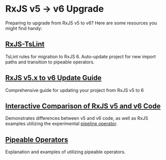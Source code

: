 # RxJS v5 -&gt; v6 Upgrade

Preparing to upgrade from RxJS v5 to v6? Here are some resources you might find handy:

## [RxJS-TsLint](https://github.com/ReactiveX/rxjs-tslint)

TsLint rules for migration to RxJS 6. Auto-update project for new import paths and transition to pipeable operators.

## [RxJS v5.x to v6 Update Guide](https://github.com/ReactiveX/rxjs/blob/master/docs_app/content/guide/v6/migration.md)

Comprehensive guide for updating your project from RxJS v5 to 6

## [Interactive Comparison of RxJS v5 and v6 Code](http://reactive.how/rxjs/explorer)

Demonstrates differences between v5 and v6 code, as well as RxJS examples utilizing the experimental [pipeline operator](https://github.com/tc39/proposal-pipeline-operator).

## [Pipeable Operators](http://reactive.how/rxjs/pipeable-operators)

Explanation and examples of utilizing pipeable operators.

